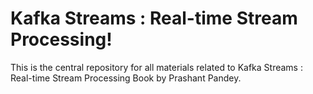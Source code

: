 # Kafka Streams : Real-time Stream Processing!
This is the central repository for all materials related to Kafka Streams : Real-time Stream Processing Book by Prashant Pandey. 
